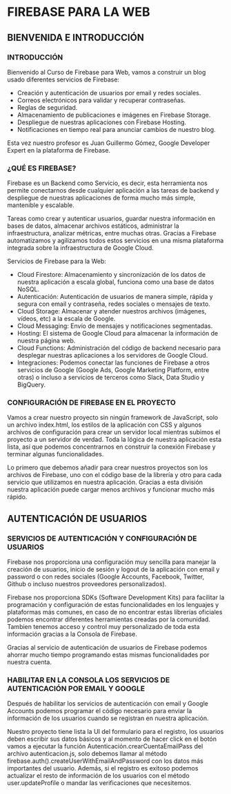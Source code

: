 # FIREBASE PARA LA WEB

## BIENVENIDA E INTRODUCCIÓN

### INTRODUCCIÓN

Bienvenido al Curso de Firebase para Web, vamos a construir un blog usado diferentes servicios de Firebase:

- Creación y autenticación de usuarios por email y redes sociales.
- Correos electrónicos para validar y recuperar contraseñas.
- Reglas de seguridad.
- Almacenamiento de publicaciones e imágenes en Firebase Storage.
- Despliegue de nuestras aplicaciones con Firebase Hosting.
- Notificaciones en tiempo real para anunciar cambios de nuestro blog.

Esta vez nuestro profesor es Juan Guillermo Gómez, Google Developer Expert en la plataforma de Firebase.

### ¿QUÉ ES FIREBASE?

Firebase es un Backend como Servicio, es decir, esta herramienta nos permite conectarnos desde cualquier aplicación a las tareas de backend y despliegue de nuestras aplicaciones de forma mucho más simple, mantenible y escalable.

Tareas como crear y autenticar usuarios, guardar nuestra información en bases de datos, almacenar archivos estáticos, administrar la infraestructura, analizar métricas, entre muchas otras. Gracias a Firebase automatizamos y agilizamos todos estos servicios en una misma plataforma integrada sobre la infraestructura de Google Cloud.

Servicios de Firebase para la Web:

- Cloud Firestore: Almacenamiento y sincronización de los datos de nuestra aplicación a escala global, funciona como una base de datos NoSQL.
- Autenticación: Autenticación de usuarios de manera simple, rápida y segura con email y contraseña, redes sociales o mensajes de texto.
- Cloud Storage: Almacenar y atender nuestros archivos (imágenes, vídeos, etc) a la escala de Google.
- Cloud Messaging: Envío de mensajes y notificaciones segmentadas.
- Hosting: El sistema de Google Cloud para almacenar la información de nuestra página web.
- Cloud Functions: Administración del código de backend necesario para desplegar nuestras aplicaciones a los servidores de Google Cloud.
- Integraciones: Podemos conectar las funciones de Firebase a otros servicios de Google (Google Ads, Google Marketing Platform, entre otras) o incluso a servicios de terceros como Slack, Data Studio y BigQuery.

### CONFIGURACIÓN DE FIREBASE EN EL PROYECTO

Vamos a crear nuestro proyecto sin ningún framework de JavaScript, solo un archivo index.html, los estilos de la aplicación con CSS y algunos archivos de configuración para crear un servidor local mientras subimos el proyecto a un servidor de verdad. Toda la lógica de nuestra aplicación esta lista, así que podemos concentrarnos en construir la conexión Firebase y terminar algunas funcionalidades.

Lo primero que debemos añadir para crear nuestros proyectos son los archivos de Firebase, uno con el código base de la librería y otro para cada servicio que utilizamos en nuestra aplicación. Gracias a esta división nuestra aplicación puede cargar menos archivos y funcionar mucho más rápido.

## AUTENTICACIÓN DE USUARIOS

### SERVICIOS DE AUTENTICACIÓN Y CONFIGURACIÓN DE USUARIOS

Firebase nos proporciona una configuración muy sencilla para manejar la creación de usuarios, inicio de sesión y logout de la aplicación con email y password o con redes sociales (Google Accounts, Facebook, Twitter, Github o incluso nuestros proveedores personalizados).

Firebase nos proporciona SDKs (Software Development Kits) para facilitar la programación y configuración de estas funcionalidades en los lenguajes y plataformas más comunes, en caso de no encontrar estas librerías oficiales podemos encontrar diferentes herramientas creadas por la comunidad. Tambien tenemos acceso y control muy personalizado de toda esta información gracias a la Consola de Firebase.

Gracias al servicio de autenticación de usuarios de Firebase podemos ahorrar mucho tiempo programando estas mismas funcionalidades por nuestra cuenta.

### HABILITAR EN LA CONSOLA LOS SERVICIOS DE AUTENTICACIÓN POR EMAIL Y GOOGLE

Después de habilitar los servicios de autenticación con email y Google Accounts podemos programar el código necesario para enviar la información de los usuarios cuando se registran en nuestra aplicación.

Nuestro proyecto tiene lista la UI del formulario para el registro, los usuarios deben escribir sus datos básicos y al momento de hacer click en el botón vamos a ejecutar la función Autenticación.crearCuentaEmailPass del archivo autenticacion.js, solo debemos llamar al método firebase.auth().createUserWithEmailAndPassword con los datos más importantes del usuario. Además, si el registro es exitoso podemos actualizar el resto de información de los usuarios con el método user.updateProfile o mandar las verificaciones que necesitemos.
